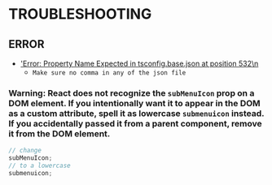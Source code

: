 # TROUBLESHOOTING

## ERROR

- ['Error: Property Name Expected in tsconfig.base.json at position 532\n](https://github.com/nrwl/nx/issues/1462)
  - `Make sure no comma in any of the json file`

### Warning: React does not recognize the `subMenuIcon` prop on a DOM element. If you intentionally want it to appear in the DOM as a custom attribute, spell it as lowercase `submenuicon` instead. If you accidentally passed it from a parent component, remove it from the DOM element.

```jsx
// change
subMenuIcon;
// to a lowercase
submenuicon;
```
